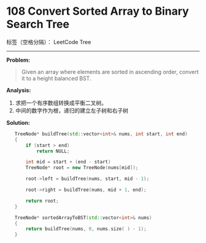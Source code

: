 ﻿# 108 Convert Sorted Array to Binary Search Tree

标签（空格分隔）： LeetCode Tree

---

**Problem:**
>   Given an array where elements are sorted in ascending order, convert it to a height balanced BST.

**Analysis:**

 1. 求把一个有序数组转换成平衡二叉树。
 2. 中间的数字作为根，递归的建立左子树和右子树

**Solution:**
 ```cpp
 	TreeNode* buildTree(std::vector<int>& nums, int start, int end)
	{
		if (start > end)
			return NULL;

		int mid = start + (end - start) 
		TreeNode* root = new TreeNode(nums[mid]);

		root->left = buildTree(nums, start, mid - 1);

		root->right = buildTree(nums, mid + 1, end);

		return root;
	}

	TreeNode* sortedArrayToBST(std::vector<int>& nums)
	{
		return buildTree(nums, 0, nums.size( ) - 1);
	}
 ```
